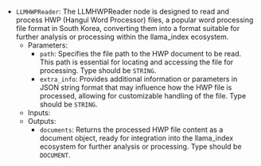 - `LLMHWPReader`: The LLMHWPReader node is designed to read and process HWP (Hangul Word Processor) files, a popular word processing file format in South Korea, converting them into a format suitable for further analysis or processing within the llama_index ecosystem.
    - Parameters:
        - `path`: Specifies the file path to the HWP document to be read. This path is essential for locating and accessing the file for processing. Type should be `STRING`.
        - `extra_info`: Provides additional information or parameters in JSON string format that may influence how the HWP file is processed, allowing for customizable handling of the file. Type should be `STRING`.
    - Inputs:
    - Outputs:
        - `documents`: Returns the processed HWP file content as a document object, ready for integration into the llama_index ecosystem for further analysis or processing. Type should be `DOCUMENT`.
